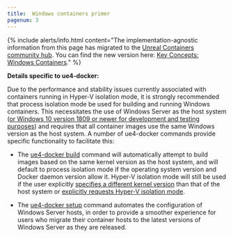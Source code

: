 ```yaml
---
title:  Windows containers primer
pagenum: 3
---
```


{% include alerts/info.html content="The implementation-agnostic information from this page has migrated to the [Unreal Containers community hub](https://unrealcontainers.com/). You can find the new version here: [Key Concepts: Windows Containers](https://unrealcontainers.com/docs/concepts/windows-containers)." %}

**Details specific to ue4-docker:**

Due to the performance and stability issues currently associated with containers running in Hyper-V isolation mode, it is strongly recommended that process isolation mode be used for building and running Windows containers. This necessitates the use of Windows Server as the host system ([or Windows 10 version 1809 or newer for development and testing purposes](https://docs.microsoft.com/en-us/virtualization/windowscontainers/about/faq#can-i-run-windows-containers-in-process-isolated-mode-on-windows-10-enterprise-or-professional)) and requires that all container images use the same Windows version as the host system. A number of ue4-docker commands provide specific functionality to facilitate this:

- The [ue4-docker build](../commands/build) command will automatically attempt to build images based on the same kernel version as the host system, and will default to process isolation mode if the operating system version and Docker daemon version allow it. Hyper-V isolation mode will still be used if the user explicitly [specifies a different kernel version](../building-images/advanced-build-options#specifying-the-windows-server-core-base-image-tag) than that of the host system or [explicitly requests Hyper-V isolation mode](../building-images/advanced-build-options#specifying-the-isolation-mode-under-windows).

- The [ue4-docker setup](../commands/setup) command automates the configuration of Windows Server hosts, in order to provide a smoother experience for users who migrate their container hosts to the latest versions of Windows Server as they are released.
